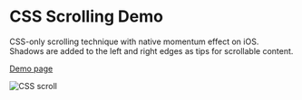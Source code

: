 # CSS Scrolling Demo
CSS-only scrolling technique with native momentum effect on iOS.
Shadows are added to the left and right edges as tips for scrollable content.

[Demo page](http://jsbin.com/ejapig/5)

<img src='https://raw.github.com/evgenyneu/css_scroll/master/css_scroll.png' alt='CSS scroll'>
